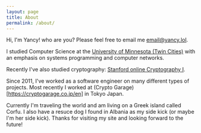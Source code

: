 ```yaml
---
layout: page
title: About
permalink: /about/
---
```


Hi, I'm Yancy! who are you?  Please feel free to email me email@yancy.lol.

I studied Computer Science at the [University of Minnesota (Twin Cities)](https://en.wikipedia.org/wiki/University_of_Minnesota) with an emphasis on systems programming and computer networks.

Recently I've also studied cryptography: [Stanford online Cryptography I](https://www.coursera.org/account/accomplishments/verify/LG3FS2LSRCEK).

Since 2011, I've worked as a software engineer on many different types of projects.  Most recently I worked at (Crypto Garage)[https://cryptogarage.co.jp/en] in Tokyo Japan.

Currently I'm traveling the world and am living on a Greek island called Corfu.  I also have a resuce dog I found in Albania as my side kick (or maybe I'm her side kick).  Thanks for visiting my site and looking forward to the future!
